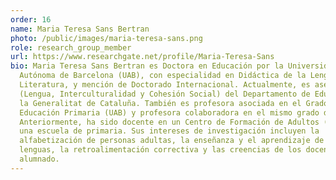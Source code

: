 ```yaml
---
order: 16
name: Maria Teresa Sans Bertran
photo: /public/images/maria-teresa-sans.png
role: research_group_member
url: https://www.researchgate.net/profile/Maria-Teresa-Sans
bio: Maria Teresa Sans Bertran es Doctora en Educación por la Universidad
  Autónoma de Barcelona (UAB), con especialidad en Didáctica de la Lengua y la
  Literatura, y mención de Doctorado Internacional. Actualmente, es asesora LIC
  (Lengua, Interculturalidad y Cohesión Social) del Departamento de Educación de
  la Generalitat de Cataluña. También es profesora asociada en el Grado de
  Educación Primaria (UAB) y profesora colaboradora en el mismo grado de la UOC.
  Anteriormente, ha sido docente en un Centro de Formación de Adultos (CFA) y en
  una escuela de primaria. Sus intereses de investigación incluyen la
  alfabetización de personas adultas, la enseñanza y el aprendizaje de las
  lenguas, la retroalimentación correctiva y las creencias de los docentes y del
  alumnado.
---
```

